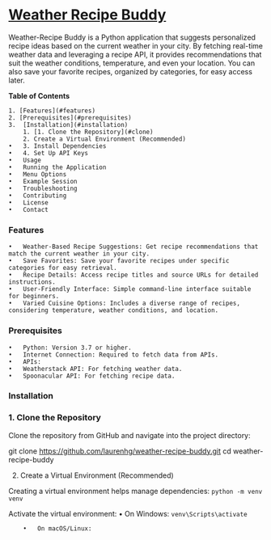 # <u>**Weather Recipe Buddy**</u>

Weather-Recipe Buddy is a Python application that suggests personalized recipe ideas based on the current weather in your city. By fetching real-time weather data and leveraging a recipe API, it provides recommendations that suit the weather conditions, temperature, and even your location. You can also save your favorite recipes, organized by categories, for easy access later.

**Table of Contents**

	1. [Features](#features)
	2. [Prerequisites](#prerequisites)
	3.  [Installation](#installation)
		1. [1. Clone the Repository](#clone)
		2. Create a Virtual Environment (Recommended)
	•	3. Install Dependencies
	•	4. Set Up API Keys
	•	Usage
	•	Running the Application
	•	Menu Options
	•	Example Session
	•	Troubleshooting
	•	Contributing
	•	License
	•	Contact

### Features

	•	Weather-Based Recipe Suggestions: Get recipe recommendations that match the current weather in your city.
	•	Save Favorites: Save your favorite recipes under specific categories for easy retrieval.
	•	Recipe Details: Access recipe titles and source URLs for detailed instructions.
	•	User-Friendly Interface: Simple command-line interface suitable for beginners.
	•	Varied Cuisine Options: Includes a diverse range of recipes, considering temperature, weather conditions, and location.

### Prerequisites

	•	Python: Version 3.7 or higher.
	•	Internet Connection: Required to fetch data from APIs.
	•	APIs:
	•	Weatherstack API: For fetching weather data.
	•	Spoonacular API: For fetching recipe data.

### Installation

### 1. Clone the Repository

Clone the repository from GitHub and navigate into the project directory:

git clone https://github.com/laurenhg/weather-recipe-buddy.git
cd weather-recipe-buddy

2. Create a Virtual Environment (Recommended)

Creating a virtual environment helps manage dependencies:
`python -m venv venv`

Activate the virtual environment:
	•	On Windows:
	`venv\Scripts\activate`

		•	On macOS/Linux: